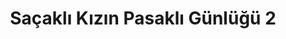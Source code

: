 ---
order: 2
title:  "Saçaklı Kızın Pasaklı Günlüğü 2"
img: "assets/images/slides/1.jpg"
mobile-img: "assets/images/slides/1m.jpg"
href: "/kitaplar/sacakli-kizin-pasakli-gunlugu-2"
target: "" # _blank
---